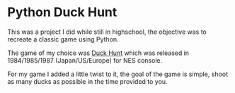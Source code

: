 <h1>Python Duck Hunt</h1>

This was a project I did while still in highschool, the objective was to recreate a classic game using Python.

The game of my choice was [Duck Hunt](http://en.wikipedia.org/wiki/Duck_Hunt) which was released in 1984/1985/1987 (Japan/US/Europe) for 
NES console.

For my game I added a little twist to it, the goal of the game is simple, shoot as many ducks as possible in the time
provided to you.
